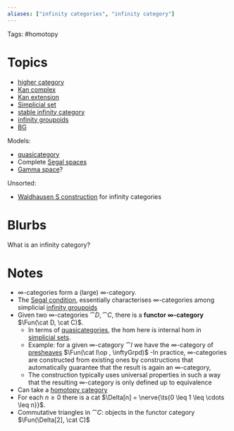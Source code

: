 ```yaml
---
aliases: ["infinity categories", "infinity category"]
---
```


Tags: #homotopy 

# Topics

- [higher category](higher%20category)
- [Kan complex](Kan%20complex.md)
- [Kan extension](Kan%20extension.md)
- [Simplicial set](Simplicial%20set)
- [stable infinity category](stable%20infinity%20category)
- [infinity groupoids](infinity%20groupoids)
- [BG](classifying%20space.md)

Models:
- [quasicategory](quasicategory.md)
- Complete [Segal spaces](Segal%20spaces)
- [Gamma space](Gamma%20space.md)?

Unsorted:
- [Waldhausen S construction](Waldhausen%20S%20construction) for infinity categories

# Blurbs

What is an infinity category?

# Notes


- ∞-categories form a (large) ∞-category. 
- The [Segal condition](Segal%20condition), essentially characterises ∞-categories among simplicial [infinity groupoids](infinity%20groupoids.md)
- Given two ∞-categories $\cat D, \cat C$, there is a **functor ∞-category** $\Fun(\cat D, \cat C)$. 
	- In terms of [quasicategories](quasicategory.md), the hom here is internal hom in [simplicial sets](simplicial%20set.md). 
	- Example: for a given ∞-category $\cat I$ we have the ∞-category of [presheaves](presheaves) $\Fun(\cat I\op , \inftyGrpd)$
-In practice, ∞-categories are constructed from existing ones by constructions that automatically guarantee that the result is again an ∞-category, 
	- The construction typically uses universal properties in such a way that the resulting ∞-category is only defined up to equivalence
- Can take a [homotopy category](homotopy%20category.md)
- For each $n \geq 0$ there is a cat $\Delta[n] = \nerve{\ts{0 \leq  1 \leq \cdots \leq n}}$.
- Commutative triangles in $\cat C$: objects in the functor category $\Fun(\Delta[2], \cat C)$
